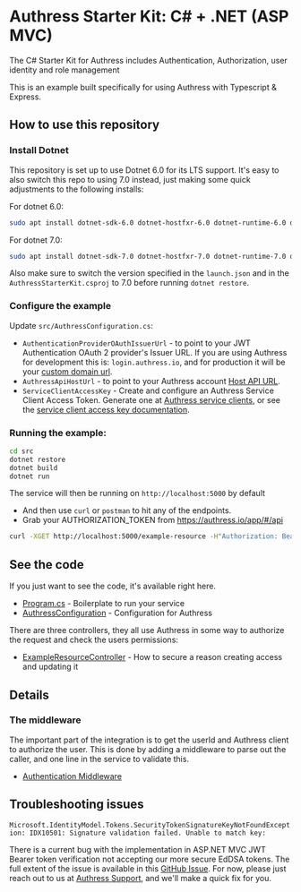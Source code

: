 # Authress Starter Kit: C# + .NET (ASP MVC)
The C# Starter Kit for Authress includes Authentication, Authorization, user identity and role management

This is an example built specifically for using Authress with Typescript & Express.

## How to use this repository

### Install Dotnet
This repository is set up to use Dotnet 6.0 for its LTS support. It's easy to also switch this repo to using 7.0 instead, just making some quick adjustments to the following installs:

For dotnet 6.0:
```sh
sudo apt install dotnet-sdk-6.0 dotnet-hostfxr-6.0 dotnet-runtime-6.0 dotnet-runtime-deps-6.0 aspnetcore-runtime-6.0
```

For dotnet 7.0:
```sh
sudo apt install dotnet-sdk-7.0 dotnet-hostfxr-7.0 dotnet-runtime-7.0 dotnet-runtime-deps-7.0 aspnetcore-runtime-7.0
```
Also make sure to switch the version specified in the `launch.json` and in the `AuthressStarterKit.csproj` to 7.0 before running `dotnet restore`.

### Configure the example

Update `src/AuthressConfiguration.cs`:
* `AuthenticationProviderOAuthIssuerUrl` - to point to your JWT Authentication OAuth 2 provider's Issuer URL. If you are using Authress for development this is: `login.authress.io`, and for production it will be your [custom domain url](https://authress.io/app/#/settings?focus=domain).
* `AuthressApiHostUrl` - to point to your Authress account [Host API URL](https://authress.io/app/#/api).
* `ServiceClientAccessKey` - Create and configure an Authress Service Client Access Token. Generate one at [Authress service clients](https://authress.io/app/#/settings?focus=clients), or see the [service client access key documentation](https://authress.io/knowledge-base/docs/authorization/service-clients).

### Running the example:

```sh
cd src
dotnet restore
dotnet build
dotnet run
```

The service will then be running on `http://localhost:5000` by default
* And then use `curl` or `postman` to hit any of the endpoints.
* Grab your AUTHORIZATION_TOKEN from https://authress.io/app/#/api

```sh
curl -XGET http://localhost:5000/example-resource -H"Authorization: Bearer AUTHORIZATION_TOKEN"
```

## See the code
If you just want to see the code, it's available right here.

* [Program.cs](./src/Program.cs) - Boilerplate to run your service
* [AuthressConfiguration](./src/AuthressConfiguration.cs) - Configuration for Authress

There are three controllers, they all use Authress in some way to authorize the request and check the users permissions:
<!-- * [Accounts](./src/accounts/accountController.ts) - General creating an account and setting up SSO -->
* [ExampleResourceController](./src/ExampleResourceController.cs) - How to secure a reason creating access and updating it
<!-- * [Users](./src/users/usersController.ts) - Managing users for the whole account. -->

## Details

### The middleware
The important part of the integration is to get the userId and Authress client to authorize the user. This is done by adding a middleware to parse out the caller, and one line in the service to validate this.

* [Authentication Middleware](.src/Program.cs)

## Troubleshooting issues

`Microsoft.IdentityModel.Tokens.SecurityTokenSignatureKeyNotFoundException: IDX10501: Signature validation failed. Unable to match key:`

There is a current bug with the implementation in ASP.NET MVC JWT Bearer token verification not accepting our more secure EdDSA tokens. The full extent of the issue is available in this [GitHub Issue](https://github.com/Authress/authress-sdk.cs/issues/20). For now, please just reach out to us at [Authress Support](https://authress.io/app/#/support), and we'll make a quick fix for you.